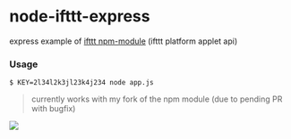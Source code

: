 # node-ifttt-express

express example of [ifttt npm-module](https://npmjs.org/package/ifttt) (ifttt platform applet api)

### Usage 

```
$ KEY=2l34l2k3jl23k4j234 node app.js
```

> currently works with my fork of the npm module (due to pending PR with bugfix)

<img src="https://ifttt.com/blog/2012/06/the-new-ifttt/_jcr_content/image.img.png/1493526759743.png"/>


